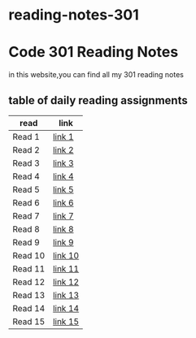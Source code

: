 # reading-notes-301
# Code 301 Reading Notes
in this website,you can find all my 301 reading notes

## table of daily reading assignments

**read** | **link**
---------|----------
Read 1     |[link 1](https://yazan-alshekha.github.io/reading-notes-301/read01)
Read 2     |[link 2](https://yazan-alshekha.github.io/reading-notes-301/read02)
Read 3     |[link 3](https://yazan-alshekha.github.io/reading-notes-301/read03)
Read 4     |[link 4](https://yazan-alshekha.github.io/reading-notes-301/read04)
Read 5     |[link 5](https://yazan-alshekha.github.io/reading-notes-301/read05)
Read 6     |[link 6](https://yazan-alshekha.github.io/reading-notes-301/read06)
Read 7     |[link 7](https://yazan-alshekha.github.io/reading-notes-301/read07)
Read 8     |[link 8]()
Read 9     |[link 9](https://yazan-alshekha.github.io/reading-notes-301/read09)
Read 10    |[link 10](https://yazan-alshekha.github.io/reading-notes-301/read10)
Read 11    |[link 11](https://yazan-alshekha.github.io/reading-notes-301/read11)
Read 12    |[link 12](https://yazan-alshekha.github.io/reading-notes-301/read12)
Read 13    |[link 13](https://yazan-alshekha.github.io/reading-notes-301/read13)
Read 14    |[link 14](https://yazan-alshekha.github.io/reading-notes-301/read14)
Read 15    |[link 15]()



